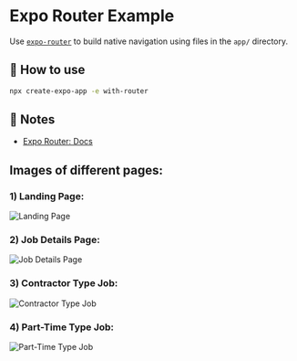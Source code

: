 # Expo Router Example

Use [`expo-router`](https://docs.expo.dev/router/introduction/) to build native navigation using files in the `app/` directory.

## 🚀 How to use

```sh
npx create-expo-app -e with-router
```

## 📝 Notes

- [Expo Router: Docs](https://docs.expo.dev/router/introduction/)

## Images of different pages:
### 1) Landing Page: 
![Landing Page](https://i.imgur.com/mo5CAHy.jpg)

### 2) Job Details Page:
![Job Details Page](https://i.imgur.com/Kjoid1F.jpg)

### 3) Contractor Type Job:
![Contractor Type Job](https://i.imgur.com/pJMttfj.jpg)

### 4) Part-Time Type Job:
![Part-Time Type Job](https://i.imgur.com/JKYKuMZ.jpg)

